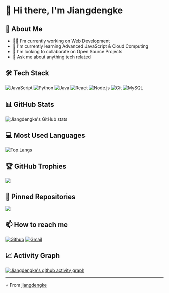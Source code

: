 # 👋 Hi there, I'm Jiangdengke

## 🚀 About Me
- 👨‍💻 I'm currently working on Web Development
- 🌱 I'm currently learning Advanced JavaScript & Cloud Computing
- 👯 I'm looking to collaborate on Open Source Projects
- 💬 Ask me about anything tech related

## 🛠 Tech Stack
![JavaScript](https://img.shields.io/badge/-JavaScript-333333?style=flat&logo=javascript)
![Python](https://img.shields.io/badge/-Python-333333?style=flat&logo=python)
![Java](https://img.shields.io/badge/-Java-333333?style=flat&logo=Java)
![React](https://img.shields.io/badge/-React-333333?style=flat&logo=react)
![Node.js](https://img.shields.io/badge/-Node.js-333333?style=flat&logo=node.js)
![Git](https://img.shields.io/badge/-Git-333333?style=flat&logo=git)
![MySQL](https://img.shields.io/badge/-MySQL-333333?style=flat&logo=mysql)

## 📊 GitHub Stats
![Jiangdengke's GitHub stats](https://github-readme-stats.vercel.app/api?username=jiangdengke&show_icons=true&theme=radical)

## 💻 Most Used Languages
[![Top Langs](https://github-readme-stats.vercel.app/api/top-langs/?username=jiangdengke&layout=compact&theme=radical)](https://github.com/jiangdengke)

## 🏆 GitHub Trophies
![](https://github-profile-trophy.vercel.app/?username=jiangdengke&theme=radical&no-frame=false&no-bg=true&margin-w=4)

## 📌 Pinned Repositories
<a href="https://github.com/jiangdengke/your-repo-name">
  <img align="center" src="https://github-readme-stats.vercel.app/api/pin/?username=jiangdengke&repo=your-repo-name&theme=radical" />
</a>

## 📫 How to reach me
[![Github](https://img.shields.io/badge/-Github-000?style=flat&logo=Github&logoColor=white)](https://github.com/jiangdengke)
[![Gmail](https://img.shields.io/badge/-Gmail-c14438?style=flat&logo=Gmail&logoColor=white)](mailto:your.email@gmail.com)

## 📈 Activity Graph
[![Jiangdengke's github activity graph](https://activity-graph.herokuapp.com/graph?username=jiangdengke&theme=react-dark)](https://github.com/jiangdengke)

---
⭐️ From [jiangdengke](https://github.com/jiangdengke)
